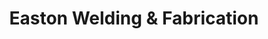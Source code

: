 ---
title: "Easton Welding & Fabrication"
url: /bristol/easton-welding-und-fabrication/
shop: Autowerkstatt
---